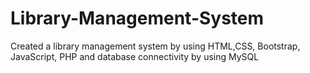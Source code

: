 # Library-Management-System
Created a library management system by using HTML,CSS, Bootstrap, JavaScript, PHP and database connectivity by using MySQL
